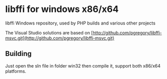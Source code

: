 # libffi for windows x86/x64

libffi Windows repository, used by PHP builds and various other projects

The Visual Studio solutions are based on [http://github.com/pgregory/libffi-msvc.git](http://github.com/pgregory/libffi-msvc.git)

## Building 

Just open the sln file in folder win32 then compile it, support both x86/x64 platforms.
